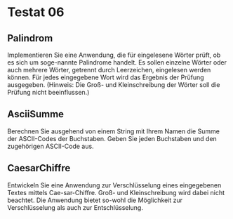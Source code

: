 # Testat 06

## Palindrom

Implementieren Sie eine Anwendung, die für eingelesene Wörter prüft, ob es sich um soge-nannte Palindrome handelt. Es sollen einzelne Wörter oder auch mehrere Wörter, getrennt durch Leerzeichen, eingelesen werden können. Für jedes eingegebene Wort wird das Ergebnis der Prüfung ausgegeben. (Hinweis: Die Groß- und Kleinschreibung der Wörter soll die Prüfung nicht beeinflussen.)

## AsciiSumme

Berechnen Sie ausgehend von einem String mit Ihrem Namen die Summe der ASCII-Codes der Buchstaben. Geben Sie jeden Buchstaben und den zugehörigen ASCII-Code aus.

## CaesarChiffre

Entwickeln Sie eine Anwendung zur Verschlüsselung eines eingegebenen Textes mittels Cae-sar-Chiffre. Groß- und Kleinschreibung wird dabei nicht beachtet. Die Anwendung bietet so-wohl die Möglichkeit zur Verschlüsselung als auch zur Entschlüsselung.
